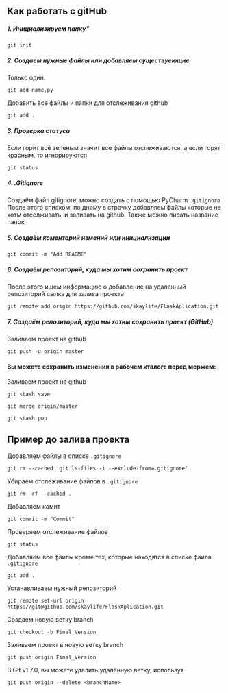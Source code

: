 ## Как работать с gitHub
##### 1. Инициализируем папку"

` git init `
##### 2. Создаем нужные файлы или добавляем существуеющие
Только один:

` git add name.py ` 

Добавить все файлы и папки для отслеживания github

`git add .`
##### 3. Проверка статуса
Если горит всё зеленым значит все файлы отслеживаются, а если горят красным, то игнорируются

` git status `
##### 4. .Gitignore
Создаём файл gitignore, можно создать с помощью PyCharm
` .gitignore `
После этого списком, по дному в строчку добавляем файлы которые не хотм отселживать, и заливать на github. Также можно писать название папок
##### 5. Создаём коментарий измений или инициализации
` git commit -m "Add README" `
##### 6. Создаём репозиторий, куда мы хотим сохранить проект 
После этого ищем информацию о добавление на удаленный репозиторий
сылка для залива проекта

` git remote add origin https://github.com/skaylife/FlaskAplication.git `
##### 7. Создаём репозиторий, куда мы хотим сохранить проект (GitHub) 
Заливаем проект на github

` git push -u origin master `

#### Вы можете сохранить изменения в рабочем кталоге перед мержем:
Заливаем проект на github

` git stash save `

` git merge origin/master `

` git stash pop `


## Пример до залива проекта 
Добавляем файлы в списке ` .gitignore `

` git rm --cached 'git ls-files -i --exclude-from=.gitignore' `

Убираем отслеживание файлов в ` .gitignore `

` git rm -rf --cached . `

Добавляем комит

` git commit -m "Commit" `

Проверяем отслеживание файлов

` git status  `

Добавляем все файлы кроме тех, которые находятся в списке файла ` .gitignore `

` git add . `

Устанавливаем нужный репозиторий 

` git remote set-url origin https://git@github.com/skaylife/FlaskAplication.git `

Создаем новую ветку branch

` git checkout -b Final_Version `

Заливаем проект в новую ветку branch

` git push origin Final_Version `

В Git v1.7.0, вы можете удалить удалённую ветку, используя

`git push origin --delete <branchName>`




 





